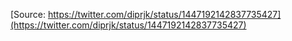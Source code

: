 [Source: https://twitter.com/diprjk/status/1447192142837735427](https://twitter.com/diprjk/status/1447192142837735427)